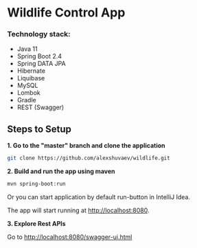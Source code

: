 

# Wildlife Control App #

### Technology stack:
* Java 11
* Spring Boot 2.4
* Spring DATA JPA
* Hibernate
* Liquibase
* MySQL
* Lombok
* Gradle
* REST (Swagger)


## Steps to Setup

**1. Go to the "master" branch and clone the application**

```bash
git clone https://github.com/alexshuvaev/wildlife.git
```

**2. Build and run the app using maven**

```bash
mvn spring-boot:run
```
Or you can start application by default run-button in IntelliJ Idea.

The app will start running at <http://localhost:8080>.

**3. Explore Rest APIs**

Go to <http://localhost:8080/swagger-ui.html>

